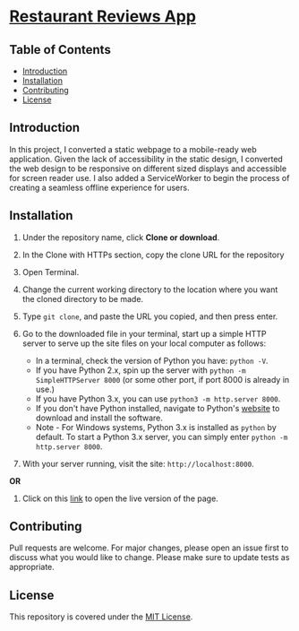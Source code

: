 # [Restaurant Reviews App](https://alfred-kctang.github.io/restaurant-reviews-webapp/)

## Table of Contents

* [Introduction](#introduction)
* [Installation](#installation)
* [Contributing](#contributing)
* [License](#license)

## Introduction

In this project, I converted a static webpage to a mobile-ready web application. Given the lack of accessibility in the static design, I converted the web design to be responsive on different sized displays and accessible for screen reader use. I also added a ServiceWorker to begin the process of creating a seamless offline experience for users.

## Installation

1. Under the repository name, click **Clone or download**.
2. In the Clone with HTTPs section, copy the clone URL for the repository
3. Open Terminal.
4. Change the current working directory to the location where you want the cloned directory to be made.
5. Type `git clone`, and paste the URL you copied, and then press enter.
6. Go to the downloaded file in your terminal, start up a simple HTTP server to serve up the site files on your local computer as follows:

    * In a terminal, check the version of Python you have: `python -V`.
    * If you have Python 2.x, spin up the server with `python -m SimpleHTTPServer 8000` (or some other port, if port 8000 is already in use.)
    * If you have Python 3.x, you can use `python3 -m http.server 8000`.
    * If you don't have Python installed, navigate to Python's [website](https://www.python.org/) to download and install the software.
    * Note -  For Windows systems, Python 3.x is installed as `python` by default. To start a Python 3.x server, you can simply enter `python -m http.server 8000`.

7. With your server running, visit the site: `http://localhost:8000`.

**OR**

1. Click on this [link](https://alfred-kctang.github.io/restaurant-reviews-webapp/) to open the live version of the page.

## Contributing

Pull requests are welcome. For major changes, please open an issue first to discuss what you would like to change.
Please make sure to update tests as appropriate.

## License

This repository is covered under the [MIT License](https://choosealicense.com/licenses/mit/).
